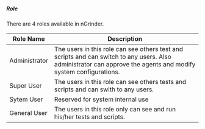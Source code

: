 ##### Role
There are 4 roles available in nGrinder.

|Role Name|Description|
|---------|-----------|
|Administrator|The users in this role can see others test and scripts and can switch to any users. Also administrator can approve the agents and modify system configurations.|
|Super User|The users in this role can see others tests and scripts and can swith to any users.|
|Sytem User|Reserved for system internal use|
|General User|The users in this role only can see and run his/her tests and scripts.|